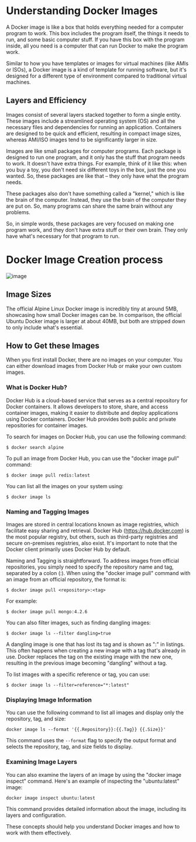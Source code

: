
# Understanding Docker Images

A Docker image is like a box that holds everything needed for a computer program to work. This box includes the program itself, the things it needs to run, and some basic computer stuff. If you have this box with the program inside, all you need is a computer that can run Docker to make the program work.

Similar to how you have templates or images for virtual machines (like AMIs or ISOs), a Docker image is a kind of template for running software, but it's designed for a different type of environment compared to traditional virtual machines.

## Layers and Efficiency

Images consist of several layers stacked together to form a single entity. These images include a streamlined operating system (OS) and all the necessary files and dependencies for running an application. Containers are designed to be quick and efficient, resulting in compact image sizes, whereas AMI/ISO images tend to be significantly larger in size.

Images are like small packages for computer programs. Each package is designed to run one program, and it only has the stuff that program needs to work. It doesn't have extra things. For example, think of it like this: when you buy a toy, you don't need six different toys in the box, just the one you wanted. So, these packages are like that – they only have what the program needs.

These packages also don't have something called a "kernel," which is like the brain of the computer. Instead, they use the brain of the computer they are put on. So, many programs can share the same brain without any problems.

So, in simple words, these packages are very focused on making one program work, and they don't have extra stuff or their own brain. They only have what's necessary for that program to run.

#  Docker Image Creation process
![image](https://github.com/chrahul/DockerDeppDiveNew/assets/14847377/a9a188b4-c740-4a59-85a9-ef84424af918)


## Image Sizes

The official Alpine Linux Docker image is incredibly tiny at around 5MB, showcasing how small Docker images can be. In comparison, the official Ubuntu Docker image is larger at about 40MB, but both are stripped down to only include what's essential.

## How to Get these Images

When you first install Docker, there are no images on your computer. You can either download images from Docker Hub or make your own custom images.

### What is Docker Hub?

Docker Hub is a cloud-based service that serves as a central repository for Docker containers. It allows developers to store, share, and access container images, making it easier to distribute and deploy applications using Docker containers. Docker Hub provides both public and private repositories for container images.

To search for images on Docker Hub, you can use the following command:

```shell
$ docker search alpine
```

To pull an image from Docker Hub, you can use the "docker image pull" command:

```shell
$ docker image pull redis:latest
```

You can list all the images on your system using:

```shell
$ docker image ls
```

### Naming and Tagging Images

Images are stored in central locations known as image registries, which facilitate easy sharing and retrieval. Docker Hub (https://hub.docker.com) is the most popular registry, but others, such as third-party registries and secure on-premises registries, also exist. It's important to note that the Docker client primarily uses Docker Hub by default.

Naming and Tagging is straightforward. To address images from official repositories, you simply need to specify the repository name and tag, separated by a colon (:). When using the "docker image pull" command with an image from an official repository, the format is:

```shell
$ docker image pull <repository>:<tag>
```

For example:

```shell
$ docker image pull mongo:4.2.6
```

You can also filter images, such as finding dangling images:

```shell
$ docker image ls --filter dangling=true
```

A dangling image is one that has lost its tag and is shown as "<none>:<none>" in listings. This often happens when creating a new image with a tag that's already in use. Docker replaces the tag on the existing image with the new one, resulting in the previous image becoming "dangling" without a tag.

To list images with a specific reference or tag, you can use:

```shell
$ docker image ls --filter=reference="*:latest"
```

### Displaying Image Information

You can use the following command to list all images and display only the repository, tag, and size:

```shell
docker image ls --format '{{.Repository}}:{{.Tag}} {{.Size}}'
```

This command uses the `--format` flag to specify the output format and selects the repository, tag, and size fields to display.

### Examining Image Layers

You can also examine the layers of an image by using the "docker image inspect" command. Here's an example of inspecting the "ubuntu:latest" image:

```shell
docker image inspect ubuntu:latest
```

This command provides detailed information about the image, including its layers and configuration.

These concepts should help you understand Docker images and how to work with them effectively.




